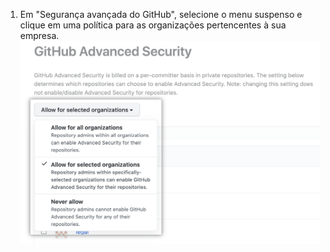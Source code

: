 1. Em "Segurança avançada do GitHub", selecione o menu suspenso e clique em uma política para as organizações pertencentes à sua empresa. ![Menu suspenso para selecionar a política avançada de segurança para as organizações na conta corporativa](/assets/images/help/enterprises/select-advanced-security-organization-policy.png)
